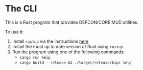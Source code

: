 # The CLI

This is a Rust program that provides DEFCON/CORE MUD utilities.

To use it:

1. Install `rustup` via the instructions [here](https://www.rust-lang.org/tools/install)
2. Install the most up to date version of Rust using `rustup`
3. Run the program using one of the following commands:
   * `cargo run help`
   * `cargo build --release && ./target/release/kips help`